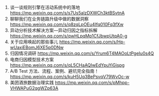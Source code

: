 1. 谈一谈规则引擎在活动系统中的落地
https://mp.weixin.qq.com/s/s7Us5alzDXWCh3ktBSvtnA
2. 聊聊我们在业务链路升级中做的数据洞察
https://mp.weixin.qq.com/s/q8zqLpOEu4Ifq010Fq3fXw
3. 异动分析技术解决方案—异动归因之指标拆解
https://mp.weixin.qq.com/s/qwHLpqMp1CfJbwpUtqA0-g
4. 关于应用唤起的那些事儿
https://mp.weixin.qq.com/s/Hp-wUaxiEBomJ6XE5p0DNw
5. 归因情况调研
https://mp.weixin.qq.com/s/Yrum6T4MAOoLtPgeIu0s4Q
6. 电商归因模型技术方案
https://mp.weixin.qq.com/s/qL5CHaAQIwEdYpuYiGispg
7. A/B Test 方法、流程、案例、避坑完全指南！
https://mp.weixin.qq.com/s/kuH5Uq3BePsvqV79WvOc-w
8. 美团酒旅数据治理实践
https://mp.weixin.qq.com/s/pMhpp-VHWAPuG2qgWZp63A
